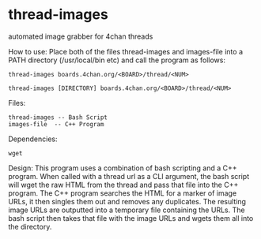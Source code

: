 thread-images
=============

automated image grabber for 4chan threads

How to use:
    Place both of the files thread-images and images-file into a PATH directory (/usr/local/bin etc)
and call the program as follows:

    thread-images boards.4chan.org/<BOARD>/thread/<NUM>

    thread-images [DIRECTORY] boards.4chan.org/<BOARD>/thread/<NUM>

Files:

    thread-images -- Bash Script
    images-file  -- C++ Program

Dependencies:

    wget

Design:
    This program uses a combination of bash scripting and a C++ program. When
called with a thread url as a CLI argument, the bash script will wget the raw
HTML from the thread and pass that file into the C++ program. The C++ program
searches the HTML for a marker of image URLs, it then singles them out and
removes any duplicates. The resulting image URLs are outputted into a temporary
file containing the URLs. The bash script then takes that file with the image
URLs and wgets them all into the directory.


